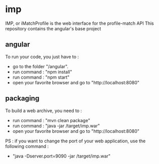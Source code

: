 # imp
IMP, or iMatchProfile is the web interface for the profile-match API
This repository contains the angular's base project

## angular 
To run your code, you just have to  : 
* go to the folder "/angular".
* run command : "npm install"
* run command : "npm start"
* open your favorite browser and go to "http://localhost:8080"

## packaging
To build a web archive, you need to :
* run command : "mvn clean package"
* run command : "java -jar /target/imp.war"
* open your favorite browser and go to "http://localhost:8080"

PS : if you want to change the port of your web application, use the following command :
* "java -Dserver.port=9090 -jar /target/imp.war"
